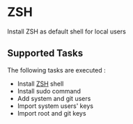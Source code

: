 ZSH
===

Install ZSH as default shell for local users

Supported Tasks
-----------------

The following tasks are executed :

  - Install [ZSH](http://www.zsh.org/) shell
  - Install sudo command
  - Add system and git users
  - Import system users' keys
  - Import root and git keys
